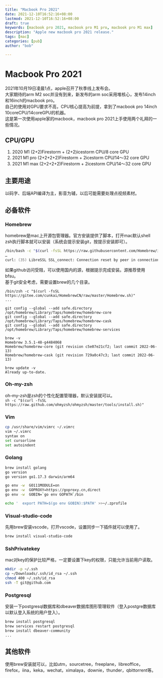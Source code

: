 ```yaml
---
title: "Macbook Pro 2021"
date: 2021-12-10T16:52:16+08:00
lastmod: 2021-12-10T16:52:16+08:00
draft: true
keywords: [macbook pro 2021, macbook pro M1 pro, macbook pro M1 max]
description: "Apple new macbook pro 2021 release."
tags: [mac]
categories: [pub]
author: "bob"

---
```


<!--more-->
# Macbook Pro 2021

2021年10月19日凌晨1点，apple召开了秋季线上发布会。  
大家期待的arm M2 soc并没有到来，新发布的arm soc采用堆核心，发布14inch和16inch的macbook pro。  
自己的使用对GPU要求不高，CPU核心提高为前提，拿到了macbook pro 14inch 10coreCPU/14coreGPU的机器。  
这是第一次使用apple家的macbook，macbook pro 2021上手使用两个礼拜的一些情况。

## CPU/GPU

1. 2020 M1     (2+2)Firestorm + (2+2)icestorm CPU/8 core GPU
2. 2021 M1 pro (2+2+2+2)Firestorm + 2icestorm CPU/14～32 core GPU
3. 2021 M1 max (2+2+2+2)Firestorm + 2icestorm CPU/14～32 core GPU

## 主要用途

以码字、后端API编译为主，影音为辅，以后可能需要处理点视频素材。

## 必备软件

### Homebrew

homebrew是mac上开源包管理器。官方安装提供了脚本，打开mac默认shell zsh执行脚本就可以安装（系统会提示安装git，按提示安装即可）。

```zsh
/bin/bash -c "$(curl -fsSL https://raw.githubusercontent.com/Homebrew/install/HEAD/install.sh)"
…
curl: (35) LibreSSL SSL_connect: Connection reset by peer in connection to raw.githubusercontent.com:443
```

如果github访问受阻，可以使用国内的源，根据提示完成安装。源推荐使用bfsu。  
基于git安全考虑，需要设置brew的几个目录。

```shell
/bin/zsh -c "$(curl -fsSL https://gitee.com/cunkai/HomebrewCN/raw/master/Homebrew.sh)"
...

git config --global --add safe.directory /opt/homebrew/Library/Taps/homebrew/homebrew-core
git config --global --add safe.directory /opt/homebrew/Library/Taps/homebrew/homebrew-cask
git config --global --add safe.directory /opt/homebrew/Library/Taps/homebrew/homebrew-services

brew -v
Homebrew 3.5.1-48-g4484068
Homebrew/homebrew-core (git revision c5e07e21cf2; last commit 2022-06-13)
Homebrew/homebrew-cask (git revision 729a0c47c3; last commit 2022-06-13)

brew update -v
Already up-to-date.
```


### Oh-my-zsh

oh-my-zsh是zsh的个性化配置管理器，默认安装就可以。  
`sh -c "$(curl -fsSL https://raw.github.com/ohmyzsh/ohmyzsh/master/tools/install.sh)"`

### Vim

```zsh
cp /usr/share/vim/vimrc ~/.vimrc
vim ~/.vimrc
syntax on
set cursorline
set autoindent
```

### Golang

```zsh
brew install golang
go version
go version go1.17.3 darwin/arm64

go env -w  GO111MODULE=on
go env -w  GOPROXY=https://goproxy.cn,direct
go env -w  GOBIN=`go env GOPATH`/bin

echo '  export PATH=$(go env GOBIN):$PATH' >>~/.zprofile
```

### Visual-studio-code

先用brew安装vscode，打开vscode，设置同步一下插件就可以使用了。  

```zsh
brew install visual-studio-code
```

### SshPrivatekey

mac对key的保护比较严格，一定要设置下key的权限，只能允许当前用户读取。

```zsh
mkdir -p ~/.ssh
cp ~/Downloads/.ssh/id_rsa ~/.ssh
chmod 400 ~/.ssh/id_rsa
ssh -T git@github.com
```

### Postgresql

安装一下postgresql数据库和dbeaver数据库图形管理软件（登入postgre数据库以默认登入系统的用户登入）。

```zsh
brew install postgresql
brew services restart postgresql
brew install dbeaver-community
...
```

## 其他软件

使用brew安装就可以，比如utm，sourcetree，freeplane，libreoffice，firefox，iina，keka，wechat，ximalaya，downie，thunder，qbittorrent等。
